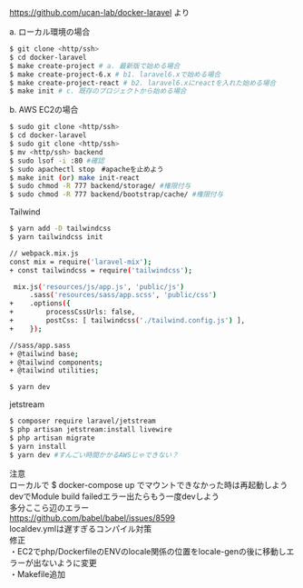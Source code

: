 https://github.com/ucan-lab/docker-laravel より  

a. ローカル環境の場合
```bash
$ git clone <http/ssh>
$ cd docker-laravel
$ make create-project # a. 最新版で始める場合
$ make create-project-6.x # b1. laravel6.xで始める場合
$ make create-project-react # b2. laravel6.xにreactを入れた始める場合
$ make init # c. 既存のプロジェクトから始める場合
```
b. AWS EC2の場合
```bash
$ sudo git clone <http/ssh>
$ cd docker-laravel
$ sudo git clone <http/ssh>
$ mv <http/ssh> backend
$ sudo lsof -i :80 #確認
$ sudo apachectl stop　#apacheを止めよう
$ make init (or) make init-react 
$ sudo chmod -R 777 backend/storage/ #権限付与
$ sudo chmod -R 777 backend/bootstrap/cache/ #権限付与
```
Tailwind  
```bash
$ yarn add -D tailwindcss
$ yarn tailwindcss init

// webpack.mix.js
const mix = require('laravel-mix');
+ const tailwindcss = require('tailwindcss');

 mix.js('resources/js/app.js', 'public/js')
     .sass('resources/sass/app.scss', 'public/css')
+    .options({
+        processCssUrls: false,
+        postCss: [ tailwindcss('./tailwind.config.js') ],
+    });

//sass/app.sass
+ @tailwind base;
+ @tailwind components;
+ @tailwind utilities;

$ yarn dev
```
jetstream  
```bash
$ composer require laravel/jetstream
$ php artisan jetstream:install livewire
$ php artisan migrate
$ yarn install
$ yarn dev #すんごい時間かかるAWSじゃできない？
```
注意  
ローカルで $ docker-compose up でマウントできなかった時は再起動しよう  
devでModule build failedエラー出たらもう一度devしよう  
多分ここら辺のエラー  
https://github.com/babel/babel/issues/8599  
localdev.ymlは遅すぎるコンパイル対策  
修正  
・EC2でphp/DockerfileのENVのlocale関係の位置をlocale-genの後に移動しエラーが出ないように変更  
・Makefile追加
